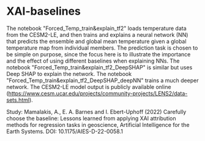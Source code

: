 # XAI-baselines

The notebook "Forced_Temp_train&explain_tf2" loads temperature data from the CESM2-LE, and then trains and explains a neural network (NN) that predicts the ensemble and global mean temperature given a global temperature map from individual members. The prediction task is chosen to be simple on purpose, since the focus here is to illustrate the importance and the effect of using different baselines when explaining NNs. 
The notebook "Forced_Temp_train&explain_tf2_DeepSHAP" is similar but uses Deep SHAP to explain the network. The notebook "Forced_Temp_train&explain_tf2_DeepSHAP_deepNN" trains a much deeper network. 
The CESM2-LE model output is publicly available online (https://www.cesm.ucar.edu/projects/community-projects/LENS2/data-sets.html).

Study: Mamalakis, A., E. A. Barnes and I. Ebert-Uphoff (2022) Carefully choose the baseline: Lessons learned from applying XAI attribution methods for regression tasks in geoscience, Artificial Intelligence for the Earth Systems. DOI: 10.1175/AIES-D-22-0058.1


